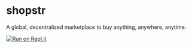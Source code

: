 # shopstr

A global, decentralized marketplace to buy anything, anywhere, anytime.

[![Run on Repl.it](https://replit.com/badge/github/calvadev/shopstr)](https://replit.com/new/github/calvadev/shopstr)
